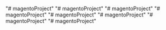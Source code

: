 "# magentoProject" 
"# magentoProject" 
"# magentoProject" 
"# magentoProject" 
"# magentoProject" 
"# magentoProject" 
"# magentoProject" 
"# magentoProject" 
